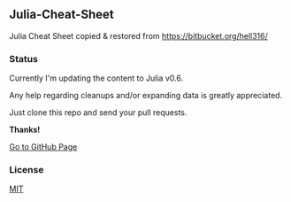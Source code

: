 ## Julia-Cheat-Sheet
Julia Cheat Sheet copied &amp; restored from https://bitbucket.org/hell316/

### Status

Currently I'm updating the content to Julia v0.6.

Any help regarding cleanups and/or expanding data is greatly appreciated. 

Just clone this repo and send your pull requests.

**Thanks!**

[Go to GitHub Page](https://brakmic.github.io/Julia-Cheat-Sheet/)

### License

[MIT](https://github.com/brakmic/Julia-Cheat-Sheet/blob/master/LICENSE)
